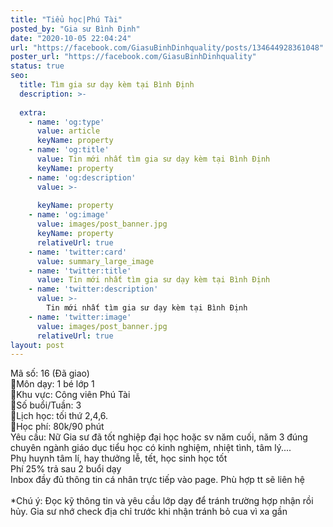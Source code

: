 ```yaml
---
title: "Tiểu học|Phú Tài"
posted_by: "Gia sư Bình Định"
date: "2020-10-05 22:04:24"
url: "https://facebook.com/GiasuBinhDinhquality/posts/134644928361048"
poster_url: "https://facebook.com/GiasuBinhDinhquality"
status: true
seo:
  title: Tìm gia sư dạy kèm tại Bình Định
  description: >-
    
  extra:
    - name: 'og:type'
      value: article
      keyName: property
    - name: 'og:title'
      value: Tin mới nhất tìm gia sư dạy kèm tại Bình Định
      keyName: property
    - name: 'og:description'
      value: >-
        
      keyName: property
    - name: 'og:image'
      value: images/post_banner.jpg
      keyName: property
      relativeUrl: true
    - name: 'twitter:card'
      value: summary_large_image
    - name: 'twitter:title'
      value: Tin mới nhất tìm gia sư dạy kèm tại Bình Định
    - name: 'twitter:description'
      value: >-
        Tin mới nhất tìm gia sư dạy kèm tại Bình Định
    - name: 'twitter:image'
      value: images/post_banner.jpg
      relativeUrl: true
layout: post
---
```

Mã số: 16 (Đã giao)<br>🔹Môn dạy: 1 bé lớp 1<br>🔹Khu vực: Công viên Phú Tài<br>🔹Số buổi/Tuần: 3<br>🔹Lịch học: tối thứ 2,4,6.<br>🔹Học phí: 80k/90 phút<br>Yêu cầu: Nữ Gia sư đã tốt nghiệp đại học hoặc sv năm cuối, năm 3 đúng chuyên ngành giáo dục tiểu học có kinh nghiệm, nhiệt tình, tâm lý....<br>Phụ huynh tâm lí, hay thưởng lễ, tết, học sinh học tốt<br>Phí 25% trả sau 2 buổi dạy<br>Inbox đầy đủ thông tin cá nhân trực tiếp vào page. Phù hợp tt sẽ liên hệ<br><br>*Chú ý: Đọc kỹ thông tin và yêu cầu lớp dạy để tránh trường hợp nhận rồi hủy. Gia sư nhớ check địa chỉ trước khi nhận tránh bỏ cua vì xa gần
